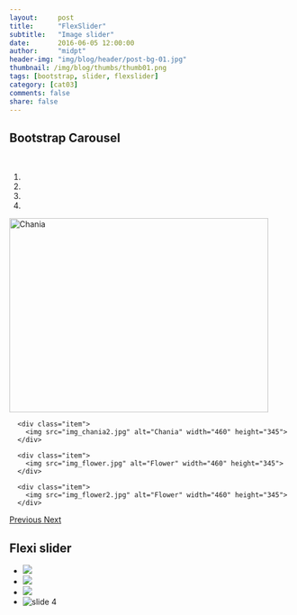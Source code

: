 ```yaml
---
layout:     post
title:      "FlexSlider"
subtitle:   "Image slider"
date:       2016-06-05 12:00:00
author:     "midpt"
header-img: "img/blog/header/post-bg-01.jpg"
thumbnail: /img/blog/thumbs/thumb01.png
tags: [bootstrap, slider, flexslider]
category: [cat03]
comments: false
share: false
---
```


## Bootstrap Carousel

<br>
<div id="myCarousel" class="carousel slide" data-ride="carousel">
<!-- Indicators -->
<ol class="carousel-indicators">
  <li data-target="#myCarousel" data-slide-to="0" class="active"></li>
  <li data-target="#myCarousel" data-slide-to="1"></li>
  <li data-target="#myCarousel" data-slide-to="2"></li>
  <li data-target="#myCarousel" data-slide-to="3"></li>
</ol>

<!-- Wrapper for slides -->
<div class="carousel-inner" role="listbox">
	  <div class="item active">
		<img src="img_chania.jpg" alt="Chania" width="460" height="345">
	  </div>

	  <div class="item">
		<img src="img_chania2.jpg" alt="Chania" width="460" height="345">
	  </div>

	  <div class="item">
		<img src="img_flower.jpg" alt="Flower" width="460" height="345">
	  </div>

	  <div class="item">
		<img src="img_flower2.jpg" alt="Flower" width="460" height="345">
	  </div>
</div>

<!-- Left and right controls -->
<a class="left carousel-control" href="#myCarousel" role="button" data-slide="prev">
	  <span class="glyphicon glyphicon-chevron-left" aria-hidden="true"></span>
	  <span class="sr-only">Previous</span>
	</a>
	<a class="right carousel-control" href="#myCarousel" role="button" data-slide="next">
	  <span class="glyphicon glyphicon-chevron-right" aria-hidden="true"></span>
	  <span class="sr-only">Next</span>
	</a>
</div>


   
## Flexi slider

<div class="slider">
	<div class="flexslider">
	  <ul class="slides">
			<li>
			<img src="{{site.url}}/img/slider/bg1.jpg" />
			</li>
			<li>
			<img src="{{site.url}}/img/slider/bg2.jpg" />
			</li>
			<li>
			<img src="{{site.url}}/img/slider/bg3.jpg" />
			</li>
			<li>
			<img src="{{site.url}}/img/home-bg.jpg" alt="slide 4" />
			</li>
	  </ul>
	</div>
</div>

 

 
